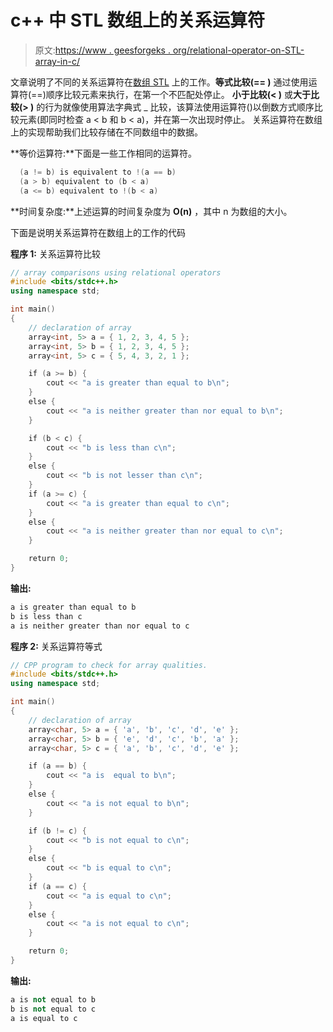 # c++ 中 STL 数组上的关系运算符

> 原文:[https://www . geesforgeks . org/relational-operator-on-STL-array-in-c/](https://www.geeksforgeeks.org/relational-operators-on-stl-array-in-c/)

文章说明了不同的关系运算符在[数组 STL](https://www.geeksforgeeks.org/array-class-c/) 上的工作。**等式比较(== )** 通过使用运算符(==)顺序比较元素来执行，在第一个不匹配处停止。
**小于比较(< )** 或**大于比较(> )** 的行为就像使用算法字典式 _ 比较，该算法使用运算符()以倒数方式顺序比较元素(即同时检查 a < b 和 b < a)，并在第一次出现时停止。
关系运算符在数组上的实现帮助我们比较存储在不同数组中的数据。

**等价运算符:**下面是一些工作相同的运算符。

```cpp
  (a != b) is equivalent to !(a == b)
  (a > b) equivalent to (b < a)
  (a <= b) equivalent to !(b < a)  

```

**时间复杂度:**上述运算的时间复杂度为 **O(n)** ，其中 n 为数组的大小。

下面是说明关系运算符在数组上的工作的代码

**程序 1:** 关系运算符比较

```cpp
// array comparisons using relational operators
#include <bits/stdc++.h>
using namespace std;

int main()
{
    // declaration of array
    array<int, 5> a = { 1, 2, 3, 4, 5 };
    array<int, 5> b = { 1, 2, 3, 4, 5 };
    array<int, 5> c = { 5, 4, 3, 2, 1 };

    if (a >= b) {
        cout << "a is greater than equal to b\n";
    }
    else {
        cout << "a is neither greater than nor equal to b\n";
    }

    if (b < c) {
        cout << "b is less than c\n";
    }
    else {
        cout << "b is not lesser than c\n";
    }
    if (a >= c) {
        cout << "a is greater than equal to c\n";
    }
    else {
        cout << "a is neither greater than nor equal to c\n";
    }

    return 0;
}
```

**输出:**

```cpp
a is greater than equal to b
b is less than c
a is neither greater than nor equal to c

```

**程序 2:** 关系运算符等式

```cpp
// CPP program to check for array qualities.
#include <bits/stdc++.h>
using namespace std;

int main()
{
    // declaration of array
    array<char, 5> a = { 'a', 'b', 'c', 'd', 'e' };
    array<char, 5> b = { 'e', 'd', 'c', 'b', 'a' };
    array<char, 5> c = { 'a', 'b', 'c', 'd', 'e' };

    if (a == b) {
        cout << "a is  equal to b\n";
    }
    else {
        cout << "a is not equal to b\n";
    }

    if (b != c) {
        cout << "b is not equal to c\n";
    }
    else {
        cout << "b is equal to c\n";
    }
    if (a == c) {
        cout << "a is equal to c\n";
    }
    else {
        cout << "a is not equal to c\n";
    }

    return 0;
}
```

**输出:**

```cpp
a is not equal to b
b is not equal to c
a is equal to c

```